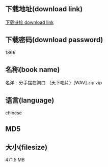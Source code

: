 ## 下载地址(download link)
[下载链接 download link](https://tutu365.netlify.app/?s=%E5%90%8D%E6%B4%8B+-+%E5%88%86%E6%89%8B%E6%91%86%E5%9C%A8%E8%83%B8%E5%8F%A3+%EF%BC%88%E5%A4%A9%E4%B8%8B%E5%94%B1%E7%89%87%EF%BC%89%5BWAV%5D.zip)

## 下载密码(download password)
1866

## 名称(book name)
名洋 - 分手摆在胸口 （天下唱片）[WAV].zip.zip

## 语言(language)
chinese

## MD5


## 大小(filesize)
471.5 MB
